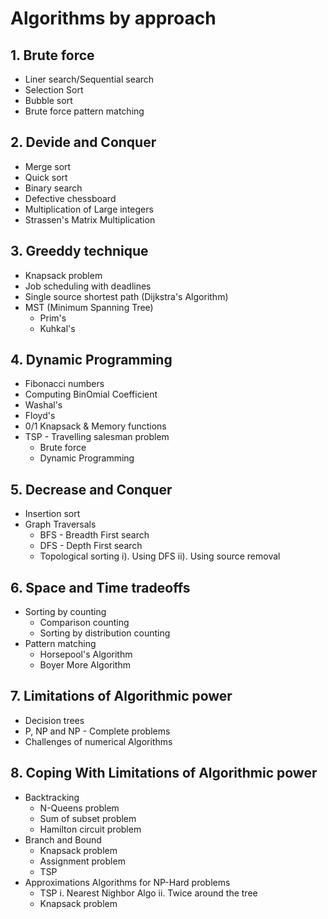 # Algorithms by approach

## 1. Brute force
  - Liner search/Sequential search
  - Selection Sort
  - Bubble sort
  - Brute force pattern matching
  
## 2. Devide and Conquer
  - Merge sort
  - Quick sort
  - Binary search
  - Defective chessboard
  - Multiplication of Large integers
  - Strassen's Matrix Multiplication
  
## 3. Greeddy technique
  - Knapsack problem
  - Job scheduling with deadlines
  - Single source shortest path (Dijkstra's Algorithm) 
  - MST (Minimum Spanning Tree)
    * Prim's
    * Kuhkal's
    
## 4. Dynamic Programming
  - Fibonacci numbers
  - Computing BinOmial Coefficient 
  - Washal's
  - Floyd's
  - 0/1 Knapsack & Memory functions
  - TSP - Travelling salesman problem 
    * Brute force
    * Dynamic Programming

## 5. Decrease and Conquer
  - Insertion sort
  - Graph Traversals 
    * BFS - Breadth First search
    * DFS - Depth First search
    * Topological sorting
       i). Using DFS
       ii). Using source removal
      
## 6. Space and Time tradeoffs
  - Sorting by counting
    * Comparison counting
    * Sorting by distribution counting
  - Pattern matching
    * Horsepool's Algorithm
    * Boyer More Algorithm

## 7. Limitations of Algorithmic power
  - Decision trees
  - P, NP and NP - Complete problems
  - Challenges of numerical Algorithms
  
## 8. Coping With Limitations of Algorithmic power
  - Backtracking
    * N-Queens problem
    * Sum of subset problem
    * Hamilton circuit problem
  - Branch and Bound
    * Knapsack problem
    * Assignment problem
    * TSP
  - Approximations Algorithms for NP-Hard problems
    * TSP
      i. Nearest Nighbor Algo
      ii. Twice around the tree
    * Knapsack problem
